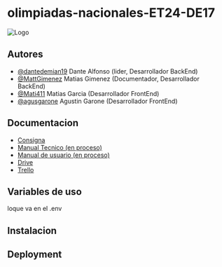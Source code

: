 
# olimpiadas-nacionales-ET24-DE17


![Logo](https://michiganhr.org/wp-content/uploads/2015/01/insert-logo-375x360.png)


## Autores

- [@dantedemian19](https://www.github.com/dantedemian19)    Dante Alfonso (lider, Desarrollador BackEnd)
- [@MattGimenez](https://github.com/MattGimenez)    Matias Gimenez (Documentador, Desarrollador BackEnd) 
- [@Mati411](https://github.com/Mati411)    Matias Garcia (Desarrollador FrontEnd)
- [@agusgarone](https://github.com/agusgarone)  Agustin Garone (Desarrollador FrontEnd)



## Documentacion

- [Consigna](http://www.inet.edu.ar/wp-content/uploads/2021/11/ONV-2021_Programacion_NACIONAL.pdf)
- [Manual Tecnico (en proceso)]()
- [Manual de  usuario (en proceso)]()
- [Drive](https://drive.google.com/drive/folders/1l6sn93nIvd59LfBTZsqDZh8x-NLZonhK?usp=sharing)
- [Trello](https://trello.com/b/TJGwhrLV/olimpiadas-nacionales-et24de17)


## Variables de uso

loque va en el .env


## Instalacion
    
## Deployment



